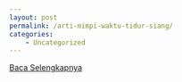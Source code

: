 ```yaml
---
layout: post
permalink: /arti-mimpi-waktu-tidur-siang/
categories:
    - Uncategorized
---
```


[Baca Selengkapnya](/02)